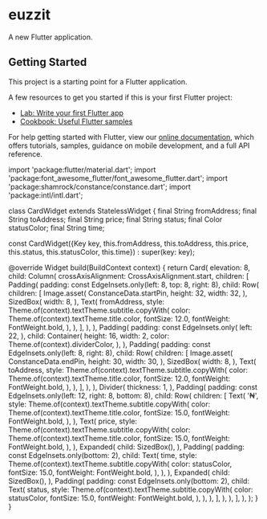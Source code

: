 # euzzit

A new Flutter application.

## Getting Started

This project is a starting point for a Flutter application.

A few resources to get you started if this is your first Flutter project:

- [Lab: Write your first Flutter app](https://flutter.dev/docs/get-started/codelab)
- [Cookbook: Useful Flutter samples](https://flutter.dev/docs/cookbook)

For help getting started with Flutter, view our
[online documentation](https://flutter.dev/docs), which offers tutorials,
samples, guidance on mobile development, and a full API reference.













import 'package:flutter/material.dart';
import 'package:font_awesome_flutter/font_awesome_flutter.dart';
import 'package:shamrock/constance/constance.dart';
import 'package:intl/intl.dart';

class CardWidget extends StatelessWidget {
  final String fromAddress;
  final String toAddress;
  final String price;
  final String status;
  final Color statusColor;
  final String time;


  const CardWidget({Key key, this.fromAddress, this.toAddress, this.price, this.status, this.statusColor, this.time}) : super(key: key);

  @override
  Widget build(BuildContext context) {
    return Card(
      elevation: 8,
      child: Column(
        crossAxisAlignment: CrossAxisAlignment.start,
        children: <Widget>[
          Padding(
            padding: const EdgeInsets.only(left: 8, top: 8, right: 8),
            child: Row(
              children: <Widget>[
                Image.asset(
                  ConstanceData.startPin,
                  height: 32,
                  width: 32,
                ),
                SizedBox(
                  width: 8,
                ),
                Text(
                  fromAddress,
                  style: Theme.of(context).textTheme.subtitle.copyWith(
                        color: Theme.of(context).textTheme.title.color,
                        fontSize: 12.0,
                        fontWeight: FontWeight.bold,
                      ),
                ),
              ],
            ),
          ),
          Padding(
            padding: const EdgeInsets.only(
              left: 22,
            ),
            child: Container(
              height: 16,
              width: 2,
              color: Theme.of(context).dividerColor,
            ),
          ),
          Padding(
            padding: const EdgeInsets.only(left: 8, right: 8),
            child: Row(
              children: <Widget>[
                Image.asset(
                  ConstanceData.endPin,
                  height: 30,
                  width: 30,
                ),
                SizedBox(
                  width: 8,
                ),
                Text(
                  toAddress,
                  style: Theme.of(context).textTheme.subtitle.copyWith(
                        color: Theme.of(context).textTheme.title.color,
                    fontSize: 12.0,
                        fontWeight: FontWeight.bold,
                      ),
                ),
              ],
            ),
          ),
          Divider(
            thickness: 1,
          ),
          Padding(
            padding: const EdgeInsets.only(left: 12, right: 8, bottom: 8),
            child: Row(
              children: <Widget>[
                Text(
                  '₦',
                  style: Theme.of(context).textTheme.subtitle.copyWith(
                    color: Theme.of(context).textTheme.title.color,
                    fontSize: 15.0,
                    fontWeight: FontWeight.bold,
                  ),
                ),
                Text(
                  price,
                  style: Theme.of(context).textTheme.subtitle.copyWith(
                        color: Theme.of(context).textTheme.title.color,
                         fontSize: 15.0,
                        fontWeight: FontWeight.bold,
                      ),
                ),
                Expanded(
                  child: SizedBox(),
                ),
                Padding(
                  padding: const EdgeInsets.only(bottom: 2),
                  child: Text(
                    time,
                    style: Theme.of(context).textTheme.subtitle.copyWith(
                      color: statusColor,
                      fontSize: 15.0,
                      fontWeight: FontWeight.bold,
                    ),
                  ),
                ),
                Expanded(
                  child: SizedBox(),
                ),
                Padding(
                  padding: const EdgeInsets.only(bottom: 2),
                  child: Text(
                    status,
                    style: Theme.of(context).textTheme.subtitle.copyWith(
                          color: statusColor,
                          fontSize: 15.0,
                          fontWeight: FontWeight.bold,
                        ),
                  ),
                ),
              ],
            ),
          ),
        ],
      ),
    );
  }
}
